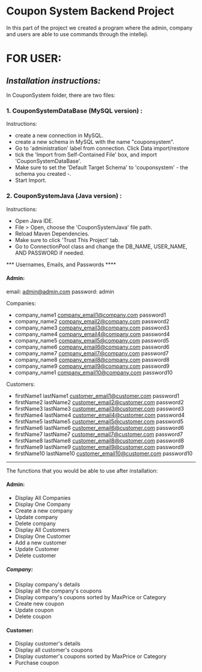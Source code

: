 # Coupon System Backend Project

In this part of the project we created a program where the admin, company and users are able to use commands through the intelleji.

# FOR USER:

## ***Installation instructions:***

In CouponSystem folder, there are two files:

### 1. CouponSystemDataBase (MySQL version) :

Instructions:
* create a new connection in MySQL.
* create a new schema in MySQL with the name "couponsystem".
* Go to 'administration' label from connection. Click Data import/restore
* tick the 'Import from Self-Contained File' box, and import 'CouponSystemDataBase'.
* Make sure to set the 'Default Target Schema' to 'couponsystem' - the schema you created -.
* Start Import.

### 2. CouponSystemJava  (Java version) :

Instructions:
* Open Java IDE.
* File > Open, choose the 'CouponSystemJava' file path.
* Reload Maven Dependencies.
* Make sure to click 'Trust This Project' tab.
* Go to ConnectionPool class and change the DB_NAME, USER_NAME, AND PASSWORD if needed.


*** Usernames, Emails, and Passwords ****

 #### Admin:
email: admin@admin.com
password: admin

  Companies: 
- 	company_name1	company_email1@company.com	password1
-   company_name2	company_email2@company.com	password2
-   company_name3	company_email3@company.com	password3
-   company_name4	company_email4@company.com	password4
-   company_name5	company_email5@company.com	password5
-   company_name6	company_email6@company.com	password6
-   company_name7	company_email7@company.com	password7
-   company_name8	company_email8@company.com	password8
-   company_name9	company_email9@company.com	password9
-   company_name1	company_email10@company.com	password10

  Customers:
-   firstName1	lastName1	customer_email1@customer.com	password1
-   firstName2	lastName2	customer_email2@customer.com	password2
-   firstName3	lastName3	customer_email3@customer.com	password3
-   firstName4	lastName4	customer_email4@customer.com	password4
-   firstName5	lastName5	customer_email5@customer.com	password5
-   firstName6	lastName6	customer_email6@customer.com	password6
-   firstName7	lastName7	customer_email7@customer.com	password7
-   firstName8	lastName8	customer_email8@customer.com	password8
-   firstName9	lastName9	customer_email9@customer.com	password9
-   firstName10	lastName10	customer_email10@customer.com	password10

*** 

The functions that you would be able to use after installation:

#### Admin:
- Display All Companies
- Display One Company
- Create a new company
- Update company
- Delete company 
- Display All Customers
- Display One Customer
- Add a new customer
- Update Customer
- Delete customer

##### Company:
- Display company's details
- Display all the company's coupons 
- Display company's coupons sorted by MaxPrice or Category 
- Create new coupon
- Update coupon
- Delete coupon


#### Customer:
- Display customer's details
- Display all customer's coupons
- Display customer's coupons sorted by MaxPrice or Category
- Purchase coupon

